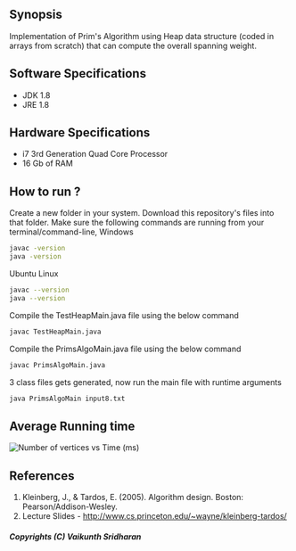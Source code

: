 ## Synopsis
Implementation of Prim's Algorithm using Heap data structure (coded in arrays from scratch) that can compute the overall spanning weight.
## Software Specifications
+ JDK 1.8 
+ JRE 1.8 
## Hardware Specifications
+ i7 3rd Generation Quad Core Processor 
+ 16 Gb of RAM 
## How to run ? 
Create a new folder in your system. 
Download this repository's files into that folder.
Make sure the following commands are running from your terminal/command-line,
Windows 
~~~~sh
javac -version
java -version
~~~~
Ubuntu Linux
~~~~sh
javac --version
java --version
~~~~
Compile the TestHeapMain.java file using the below command
~~~~sh
javac TestHeapMain.java
~~~~
Compile the PrimsAlgoMain.java file using the below command
~~~~sh
javac PrimsAlgoMain.java
~~~~
3 class files gets generated, now run the main file with runtime arguments
~~~~sh 
java PrimsAlgoMain input8.txt
~~~~
## Average Running time
![Number of vertices vs Time (ms)](https://bytebucket.org/vaikunthsridharan/prims-algorithm-using-heap-data-structure/raw/6829f03f1eac3f25cd9dbaf7f8e85edcb0a56be5/images/Plot.png)
## References 
1. Kleinberg, J., & Tardos, E. (2005). Algorithm design. Boston: Pearson/Addison-Wesley.
2. Lecture Slides - http://www.cs.princeton.edu/~wayne/kleinberg-tardos/

##### Copyrights (C) Vaikunth Sridharan